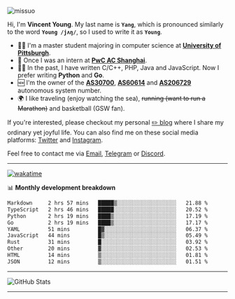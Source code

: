 <p align="left"> <img src="https://komarev.com/ghpvc/?username=missuo&label=Profile%20views&color=0e75b6&style=flat" alt="missuo" /> </p>


Hi, I'm **Vincent Young**. My last name is **`Yang`**, which is pronounced similarly to the word **`Young /jʌŋ/`**, so I used to write it as **`Young`**. 

-  👨‍🎓 I'm a master student majoring in computer science at [**University of Pittsburgh**](https://www.pitt.edu).
-  💼 Once I was an intern at **[PwC AC Shanghai](https://www.linkedin.com/company/pwc-ac-shanghai/)**.
-  👨‍💻 In the past, I have written C/C++, PHP, Java and JavaScript. Now I prefer writing **Python** and **Go**.
-  🆕 I'm the owner of the **[AS30700](https://bgp.tools/as/30700)**, **[AS60614](https://bgp.tools/as/60614)** and **[AS206729](https://bgp.tools/as/206729)** autonomous system number.
-  🌍 I like traveling (enjoy watching the sea), ~~running (want to run a Marathon)~~ and basketball (GSW fan).

If you're interested, please checkout my personal [✏️ blog](https://missuo.me/) where I share my ordinary yet joyful life. You can also find me on these social media platforms: [Twitter](https://twitter.com/m1ssuo) and [Instagram](https://www.instagram.com/missuo.me).

Feel free to contact me via <a href="mailto:i@yyt.moe">Email</a>, [Telegram](https://t.me/missuo) or [Discord](https://discordapp.com/users/missuo#7448).

-------

[![wakatime](https://wakatime.com/badge/user/c13cd961-40ca-417a-afb6-1f9ea8ac295c.svg)](https://wakatime.com/@missuo)

📊 **Monthly development breakdown**
<!--START_SECTION:waka-->

```txt
Markdown     2 hrs 57 mins   █████▒░░░░░░░░░░░░░░░░░░░   21.88 %
TypeScript   2 hrs 46 mins   █████░░░░░░░░░░░░░░░░░░░░   20.52 %
Python       2 hrs 19 mins   ████▒░░░░░░░░░░░░░░░░░░░░   17.19 %
Go           2 hrs 19 mins   ████▒░░░░░░░░░░░░░░░░░░░░   17.17 %
YAML         51 mins         █▓░░░░░░░░░░░░░░░░░░░░░░░   06.37 %
JavaScript   44 mins         █▒░░░░░░░░░░░░░░░░░░░░░░░   05.49 %
Rust         31 mins         █░░░░░░░░░░░░░░░░░░░░░░░░   03.92 %
Other        20 mins         ▓░░░░░░░░░░░░░░░░░░░░░░░░   02.53 %
HTML         14 mins         ▒░░░░░░░░░░░░░░░░░░░░░░░░   01.81 %
JSON         12 mins         ▒░░░░░░░░░░░░░░░░░░░░░░░░   01.51 %
```

<!--END_SECTION:waka-->

-------

![GitHub Stats](https://github-readme-stats-opal-alpha-76.vercel.app/api?username=missuo&show_icons=true&theme=transparent)

-------

